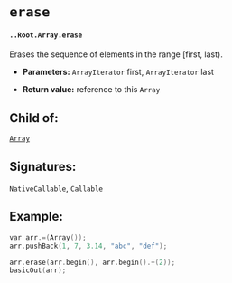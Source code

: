 # `erase`

#### `..Root.Array.erase`

Erases the sequence of elements in the range [first, last).

* **Parameters:** `ArrayIterator` first, `ArrayIterator` last

* **Return value:** reference to this `Array`

## Child of:

[`Array`](docs..Root.Array.md)

## Signatures:

`NativeCallable`, `Callable`

## Example:

```c
var arr.=(Array());
arr.pushBack(1, 7, 3.14, "abc", "def");

arr.erase(arr.begin(), arr.begin().+(2));
basicOut(arr);
```
